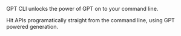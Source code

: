 GPT CLI unlocks the power of GPT on to your command line. 

Hit APIs programatically straight from the command line, using GPT powered generation.
